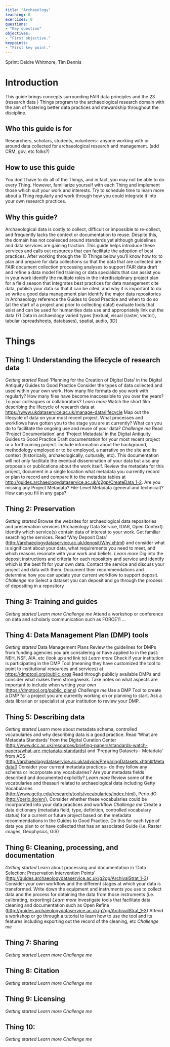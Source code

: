 ```yaml
---
title: "Archaeology"
teaching: 0
exercises: 0
questions:
- "Key question"
objectives:
- "First objective."
keypoints:
- "First key point."
---
```


 Sprint: Deidre Whitmore, Tim Dennis

# Introduction
This guide brings concepts surrounding FAIR data principles and the 23 (research data ) Things program to the archaeological research domain with the aim of fostering better data practices and stewardship throughout the discipline.
## Who this guide is for
Researchers, scholars, students, volunteers- anyone working with or around data collected for archaeological research and management. (add CRM, gov, etc folks?)
## How to use this guide
You don’t have to do all of the Things, and in fact, you may not be able to do every Thing. However, familiarize yourself with each Thing and implement those which suit your work and interests. Try to schedule time to learn more about a Thing regularly and work through how you could integrate it into your own research practices.
## Why this guide?
Archaeological data is costly to collect, difficult or impossible to re-collect, and frequently lacks the context or documentation to reuse. Despite this, the domain has not coalesced around standards yet although guidelines and data services are gaining traction. This guide helps introduce these services and calls out resources that can facilitate the adoption of best practices.
After working through the 10 Things below you’ll know how to:
to plan and prepare for data collections so that the data that are collected are FAIR
document collection processing analyses to support FAIR data
draft and refine a data model
find training or data specialists that can assist you in your work
identify the multiple roles in the interdisciplinary project
plan for a field season that integrates best practices for data management
cite data, publish your data so that it can be cited, and why it is important to do so
write a good data management plan
identify the major data repositories in Archaeology
reference the Guides to Good Practice and when to do so (at the start of a project and prior to collecting data!)
evaluate tools that exist and can be used for humanities data
use and appropriately link out the data (?)
Data in archaeology
varied types [textual, visual (raster, vector), tabular (spreadsheets, databases), spatial, audio, 3D]

# Things
## Thing 1: Understanding the lifecycle of research data
*Getting started*
Read 'Planning for the Creation of Digital Data’ in the Digital Antiquity Guides to Good Practice
Consider the types of data collected and used within your own work. How many file formats do you work with regularly? How many files have become inaccessible to you over the years? To your colleagues or collaborators?
*Learn more*
Watch the short film describing the lifecycle of research data at https://www.ukdataservice.ac.uk/manage-data/lifecycle
Map out the lifecycle of data on your most recent project. What processes and workflows have gotten you to the stage you are at currently? What can you do to facilitate the ongoing use and reuse of your data?
*Challenge me*
Read ‘Project Documentation’ and 'Project Metadata’  in the Digital Antiquity Guides to Good Practice
Draft documentation for your most recent project or a forthcoming project. Include information about the background, methodology employed or to be employed, a narrative on the site and its context (historically, archaeologically, culturally, etc). This documentation will not only facilitate the eventual dissemination of your data but also any proposals or publications about the work itself.
Review the metadata for this project, document in a single location what metadata you currently record or plan to record and compare it to the metadata tables at http://guides.archaeologydataservice.ac.uk/g2gp/CreateData_1-2. Are you missing any Project Metadata? File-Level Metadata (general and technical)? How can you fill in any gaps?
## Thing 2: Preservation
*Getting started*
Browse the websites for archaeological data repositories and preservation services (Archaeology Data Service, tDAR, Open Context).
Identify which service(s) contain data of interest to your work. Get familiar searching the services.
Read ‘Why Deposit Data’ (http://archaeologydataservice.ac.uk/deposit/Why.xhtml) and consider what is significant about your data, what requirements you need to meet, and which reasons resonate with your work and beliefs.
*Learn more*
Dig into the deposit instructions and criteria for each repository and service and identify which is the best fit for your own data.
Contact the service and discuss your project and data with them. Document their recommendations and determine how you can update your current workflow to support deposit.
*Challenge me*
Select a dataset you can deposit and go through the process of depositing in a repository
## Thing 3: Training and guides
*Getting started*
*Learn more*
*Challenge me*
Attend a workshop or conference on data and scholarly communication such as FORCE11 ...
## Thing 4: Data Management Plan (DMP) tools
*Getting started*
Data Management Plans
Review the guidelines for DMPs from funding agencies you are considering or have applied to in the past: NEH, NSF, AIA, etc (look up and link to)
*Learn more*
Check if your institution is participating in the DMP Tool (meaning they have customized the tool to point to institutional resources and services) at https://dmptool.org/public_orgs
Read through publicly available DMPs and consider what makes them strong/weak. Take notes on what aspects are important to include when writing your own (https://dmptool.org/public_plans)
*Challenge me*
Use a DMP Tool to create a DMP for a project you are currently working on or planning to start.
Ask a data librarian or specialist at your institution to review your DMP.
## Thing 5: Describing data
*Getting started*
Learn more about metadata schema, controlled vocabularies and why describing data is a good practice. Read ‘What are Metadata Standards’ from the Digital Curation Center (http://www.dcc.ac.uk/resources/briefing-papers/standards-watch-papers/what-are-metadata-standards) and ‘Preparing Datasets - Metadata’ from ADS (http://archaeologydataservice.ac.uk/advice/PreparingDatasets.xhtml#Metadata0
Consider your current metadata practices- do they follow any schema or incorporate any vocabularies? Are your metadata fields described and documented explicitly?
*Learn more*
Review some of the vocabularies and thesauri related to archaeological data including Getty Vocabularies (http://www.getty.edu/research/tools/vocabularies/index.html), Perio.dO (http://perio.do/en/),
Consider whether these vocabularies could be incorporated into your data practices and workflow
*Challenge me*
Create a data dictionary (metadata field, type, definition, controlled vocabulary status) for a current or future project based on the metadata recommendations in the Guides to Good Practice.
Do this for each type of data you plan to or have collected that has an associated Guide (i.e. Raster images, Geophysics, GIS)
## Thing 6: Cleaning, processing, and documentation
*Getting started*
Learn about processing and documentation in ‘Data Selection: Preservation Intervention Points’ (http://guides.archaeologydataservice.ac.uk/g2gp/ArchivalStrat_1-3)
Consider your own workflow and the different stages at which your data is transformed. Write down the equipment and instruments you use to collect data and the process for obtaining the data from those instruments (i.e. calibrating, exporting)
*Learn more*
Investigate tools that facilitate data cleaning and documentation such as Open Refine (http://guides.archaeologydataservice.ac.uk/g2gp/ArchivalStrat_1-3)
Attend a workshop or go through a tutorial to learn how to use the tool and its features including exporting out the record of the cleaning, etc
*Challenge me*
## Thing 7: Sharing
*Getting started*
*Learn more*
*Challenge me*
## Thing 8: Citation
*Getting started*
*Learn more*
*Challenge me*
## Thing 9: Licensing
*Getting started*
*Learn more*
*Challenge me*
## Thing 10:
*Getting started*
*Learn more*
*Challenge me*

